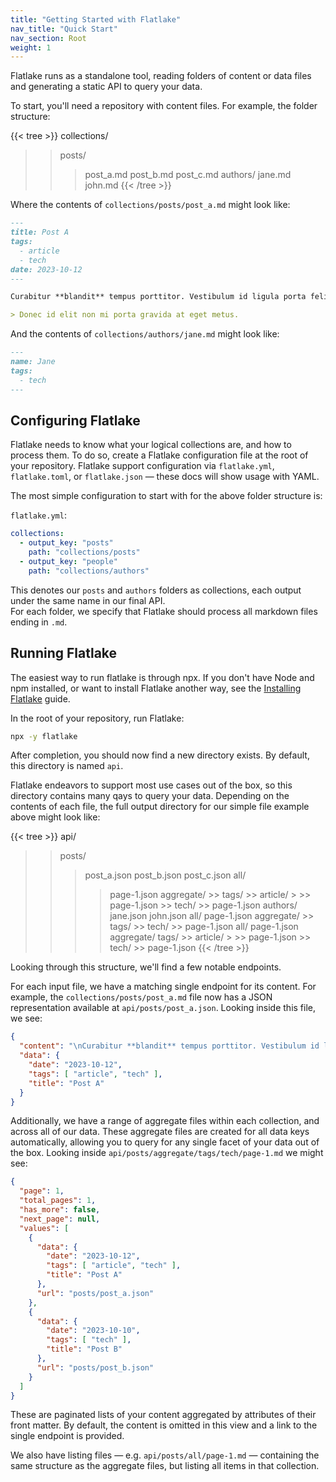 ```yaml
---
title: "Getting Started with Flatlake"
nav_title: "Quick Start"
nav_section: Root
weight: 1
---
```


Flatlake runs as a standalone tool, reading folders of content or data files and generating a static API to query your data.

To start, you'll need a repository with content files. For example, the folder structure:

{{< tree >}}
collections/
>> posts/
>  >> post_a.md
>  >> post_b.md
>  >> post_c.md
>> authors/
   >> jane.md
   >> john.md
{{< /tree >}}

Where the contents of `collections/posts/post_a.md` might look like:

```md
---
title: Post A
tags:
  - article
  - tech
date: 2023-10-12
---

Curabitur **blandit** tempus porttitor. Vestibulum id ligula porta felis euismod semper. Maecenas faucibus mollis interdum.

> Donec id elit non mi porta gravida at eget metus.
```

And the contents of `collections/authors/jane.md` might look like:

```md
---
name: Jane
tags:
  - tech
---
```

## Configuring Flatlake

Flatlake needs to know what your logical collections are, and how to process them. To do so, create a Flatlake configuration file at the root of your repository. Flatlake support configuration via `flatlake.yml`, `flatlake.toml`, or `flatlake.json` — these docs will show usage with YAML.

The most simple configuration to start with for the above folder structure is:

`flatlake.yml`:
```yml
collections:
  - output_key: "posts"
    path: "collections/posts"
  - output_key: "people"
    path: "collections/authors"
```

This denotes our `posts` and `authors` folders as collections, each output under the same name in our final API.  
For each folder, we specify that Flatlake should process all markdown files ending in `.md`.

## Running Flatlake

The easiest way to run flatlake is through npx. If you don't have Node and npm installed, or want to install Flatlake another way, see the [Installing Flatlake](/docs/installation/) guide.

In the root of your repository, run Flatlake:

```bash
npx -y flatlake
```

After completion, you should now find a new directory exists. By default, this directory is named `api`.

Flatlake endeavors to support most use cases out of the box, so this directory contains many qays to query your data. Depending on the contents of each file, the full output directory for our simple file example above might look like:

{{< tree >}}
api/
>> posts/
>  >> post_a.json
>  >> post_b.json
>  >> post_c.json
>  >> all/
>  >  >> page-1.json
>  >> aggregate/
>     >> tags/
>        >> article/
>        >  >> page-1.json
>        >> tech/
>           >> page-1.json
>> authors/
>  >> jane.json
>  >> john.json
>  >> all/
>  >  >> page-1.json
>  >> aggregate/
>     >> tags/
>        >> tech/
>           >> page-1.json
>> all/
>  >> page-1.json
>> aggregate/
   >> tags/
      >> article/
      >  >> page-1.json
      >> tech/
         >> page-1.json
{{< /tree >}}

Looking through this structure, we'll find a few notable endpoints.

For each input file, we have a matching single endpoint for its content. For example, the `collections/posts/post_a.md` file now has a JSON representation available at `api/posts/post_a.json`. Looking inside this file, we see:

```json
{
  "content": "\nCurabitur **blandit** tempus porttitor. Vestibulum id ligula porta felis euismod semper. Maecenas faucibus mollis interdum.\n\n> Donec id elit non mi porta gravida at eget metus.\n",
  "data": {
    "date": "2023-10-12",
    "tags": [ "article", "tech" ],
    "title": "Post A"
  }
}
```

Additionally, we have a range of aggregate files within each collection, and across all of our data. These aggregate files are created for all data keys automatically, allowing you to query for any single facet of your data out of the box. Looking inside `api/posts/aggregate/tags/tech/page-1.md` we might see:

```json
{
  "page": 1,
  "total_pages": 1,
  "has_more": false,
  "next_page": null,
  "values": [
    {
      "data": {
        "date": "2023-10-12",
        "tags": [ "article", "tech" ],
        "title": "Post A"
      },
      "url": "posts/post_a.json"
    },
    {
      "data": {
        "date": "2023-10-10",
        "tags": [ "tech" ],
        "title": "Post B"
      },
      "url": "posts/post_b.json"
    }
  ]
}
```

These are paginated lists of your content aggregated by attributes of their front matter. By default, the content is omitted in this view and a link to the single endpoint is provided.

We also have listing files — e.g. `api/posts/all/page-1.md` — containing the same structure as the aggregate files, but listing all items in that collection.